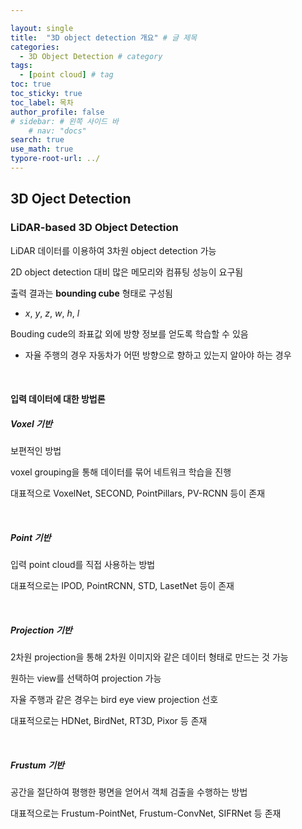 ```yaml
---

layout: single
title:  "3D object detection 개요" # 글 제목
categories: 
  - 3D Object Detection # category
tags: 
  - [point cloud] # tag
toc: true 
toc_sticky: true
toc_label: 목차
author_profile: false
# sidebar: # 왼쪽 사이드 바
    # nav: "docs"
search: true 
use_math: true
typore-root-url: ../
---
```


## 3D Oject Detection

### LiDAR-based 3D Object Detection

LiDAR 데이터를 이용하여 3차원 object detection 가능

2D object detection 대비 많은 메모리와 컴퓨팅 성능이 요구됨

출력 결과는 **bounding cube** 형태로 구성됨

- $x$, $y$, $z$, $w$, $h$, $l$

Bouding cude의 좌표값 외에 방향 정보를 얻도록 학습할 수 있음

-  자율 주행의 경우 자동차가 어떤 방향으로 향하고 있는지 알아야 하는 경우

<br>

#### 입력 데이터에 대한 방법론

##### Voxel 기반

보편적인 방법

voxel grouping을 통해 데이터를 묶어 네트워크 학습을 진행

대표적으로 VoxelNet, SECOND, PointPillars, PV-RCNN 등이 존재

<br>

##### Point 기반

입력 point cloud를 직접 사용하는 방법

대표적으로는 IPOD, PointRCNN, STD, LasetNet 등이 존재

<br>

##### Projection 기반

2차원 projection을 통해 2차원 이미지와 같은 데이터 형태로 만드는 것 가능

원하는 view를 선택하여 projection 가능

자율 주행과 같은 경우는 bird eye view projection 선호

대표적으로는 HDNet, BirdNet, RT3D, Pixor 등 존재

<br>

##### Frustum 기반

공간을 절단하여 평행한 평면을 얻어서 객체 검출을 수행하는 방법

대표적으로는 Frustum-PointNet, Frustum-ConvNet, SIFRNet 등 존재

<br>



